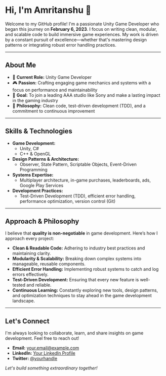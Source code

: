 # Hi, I'm Amritanshu 👋

Welcome to my GitHub profile! I'm a passionate Unity Game Developer who began this journey on **February 6, 2023**. I focus on writing clean, modular, and scalable code to build immersive game experiences. My work is driven by a constant pursuit of excellence—whether that's mastering design patterns or integrating robust error handling practices.

---

## About Me

- 🔭 **Current Role:** Unity Game Developer  
- 🎮 **Passion:** Crafting engaging game mechanics and systems with a focus on performance and maintainability  
- 🚀 **Goal:** To join a leading AAA studio like Sony and make a lasting impact in the gaming industry  
- 🔧 **Philosophy:** Clean code, test-driven development (TDD), and a commitment to continuous improvement

---

## Skills & Technologies

- **Game Development:**  
  - Unity, C#
  - C++ & OpenGL
- **Design Patterns & Architecture:**  
  - Observer, State Pattern, Scriptable Objects, Event-Driven Programming  
- **Systems Expertise:**  
  - Multiplayer architecture, in-game purchases, leaderboards, ads, Google Play Services
- **Development Practices:**  
  - Test-Driven Development (TDD), efficient error handling, performance optimization, version control (Git)

---

## Approach & Philosophy

I believe that **quality is non-negotiable** in game development. Here’s how I approach every project:
- **Clean & Readable Code:** Adhering to industry best practices and maintaining clarity.
- **Modularity & Scalability:** Breaking down complex systems into manageable, reusable components.
- **Efficient Error Handling:** Implementing robust systems to catch and log errors effectively.
- **Test-Driven Development:** Ensuring that every new feature is well-tested and reliable.
- **Continuous Learning:** Constantly exploring new tools, design patterns, and optimization techniques to stay ahead in the game development landscape.

---

## Let's Connect

I'm always looking to collaborate, learn, and share insights on game development. Feel free to reach out!

- **Email:** [your.email@example.com](mailto:your.email@example.com)
- **LinkedIn:** [Your LinkedIn Profile](https://linkedin.com/in/your-profile)
- **Twitter:** [@yourhandle](https://twitter.com/yourhandle)

*Let's build something extraordinary together!*
